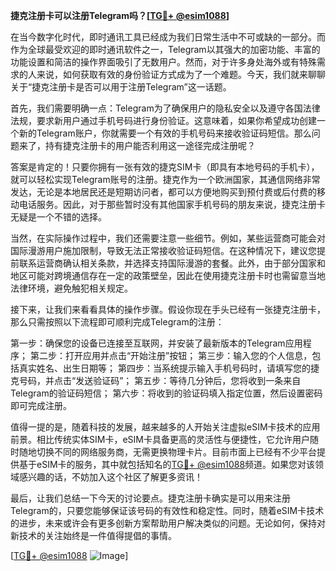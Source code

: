 **捷克注册卡可以注册Telegram吗？[[TG💪+ @esim1088](https://t.me/s/esim1088)]**

在当今数字化时代，即时通讯工具已经成为我们日常生活中不可或缺的一部分。而作为全球最受欢迎的即时通讯软件之一，Telegram以其强大的加密功能、丰富的功能设置和简洁的操作界面吸引了无数用户。然而，对于许多身处海外或有特殊需求的人来说，如何获取有效的身份验证方式成为了一个难题。今天，我们就来聊聊关于“捷克注册卡是否可以用于注册Telegram”这一话题。

首先，我们需要明确一点：Telegram为了确保用户的隐私安全以及遵守各国法律法规，要求新用户通过手机号码进行身份验证。这意味着，如果你希望成功创建一个新的Telegram账户，你就需要一个有效的手机号码来接收验证码短信。那么问题来了，持有捷克注册卡的用户能否利用这一途径完成注册呢？

答案是肯定的！只要你拥有一张有效的捷克SIM卡（即具有本地号码的手机卡），就可以轻松实现Telegram账号的注册。捷克作为一个欧洲国家，其通信网络非常发达，无论是本地居民还是短期访问者，都可以方便地购买到预付费或后付费的移动电话服务。因此，对于那些暂时没有其他国家手机号码的朋友来说，捷克注册卡无疑是一个不错的选择。

当然，在实际操作过程中，我们还需要注意一些细节。例如，某些运营商可能会对国际漫游用户施加限制，导致无法正常接收验证码短信。在这种情况下，建议您提前联系运营商确认相关条款，并选择支持国际漫游的套餐。此外，由于部分国家和地区可能对跨境通信存在一定的政策壁垒，因此在使用捷克注册卡时也需留意当地法律环境，避免触犯相关规定。

接下来，让我们来看看具体的操作步骤。假设你现在手头已经有一张捷克注册卡，那么只需按照以下流程即可顺利完成Telegram的注册：

第一步：确保您的设备已连接至互联网，并安装了最新版本的Telegram应用程序；
第二步：打开应用并点击“开始注册”按钮；
第三步：输入您的个人信息，包括真实姓名、出生日期等；
第四步：当系统提示输入手机号码时，请填写您的捷克号码，并点击“发送验证码”；
第五步：等待几分钟后，您将收到一条来自Telegram的验证码短信；
第六步：将收到的验证码填入指定位置，然后设置密码即可完成注册。

值得一提的是，随着科技的发展，越来越多的人开始关注虚拟eSIM卡技术的应用前景。相比传统实体SIM卡，eSIM卡具备更高的灵活性与便捷性，它允许用户随时随地切换不同的网络服务商，无需更换物理卡片。目前市面上已经有不少平台提供基于eSIM卡的服务，其中就包括知名的[TG💪+ @esim1088](https://t.me/s/esim1088)频道。如果您对该领域感兴趣的话，不妨加入这个社区了解更多资讯！

最后，让我们总结一下今天的讨论要点。捷克注册卡确实是可以用来注册Telegram的，只要您能够保证该号码的有效性和稳定性。同时，随着eSIM卡技术的进步，未来或许会有更多创新方案帮助用户解决类似的问题。无论如何，保持对新技术的关注始终是一件值得提倡的事情。

[[TG💪+ @esim1088](https://t.me/s/esim1088) ![Image](https://i.postimg.cc/4NQfJmqS/Snipaste-2025-05-13-00-14-12.png)]
